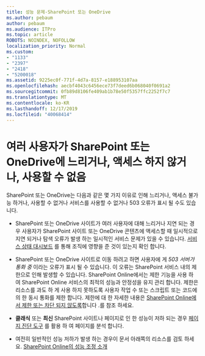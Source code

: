 ```yaml
---
title: 성능 문제-SharePoint 또는 OneDrive
ms.author: pebaum
author: pebaum
ms.audience: ITPro
ms.topic: article
ROBOTS: NOINDEX, NOFOLLOW
localization_priority: Normal
ms.custom:
- "1133"
- "2397"
- "2418"
- "5200018"
ms.assetid: 9225ec0f-771f-4d7a-8157-e188953107aa
ms.openlocfilehash: aecbf4043c6456ece73f7deed6b068040f0691a2
ms.sourcegitcommit: 0fb89d8106fe409ab1b78e50f5357ffc2252f7c7
ms.translationtype: MT
ms.contentlocale: ko-KR
ms.lasthandoff: 12/17/2019
ms.locfileid: "40068414"
---
```

# <a name="sharepoint-or-onedrive-slow-inaccessible-or-unavailable-for-multiple-users"></a>여러 사용자가 SharePoint 또는 OneDrive에 느리거나, 액세스 하지 않거나, 사용할 수 없음

SharePoint 또는 OneDrive는 다음과 같은 몇 가지 이유로 인해 느리거나, 액세스 불가능 하거나, 사용할 수 없거나 서비스를 사용할 수 없거나 503 오류가 표시 될 수도 있습니다.
  
- SharePoint 또는 OneDrive 사이트가 여러 사용자에 대해 느리거나 지연 되는 경우 사용자가 SharePoint 사이트 또는 OneDrive 콘텐츠에 액세스할 때 일시적으로 지연 되거나 탐색 오류가 발생 하는 일시적인 서비스 문제가 있을 수 있습니다. [서비스 상태 대시보드](https://admin.microsoft.com/AdminPortal/Home#/servicehealth) 를 통해 조직에 영향을 준 것이 있는지 확인 합니다.
  
- SharePoint 또는 OneDrive 사이트로 이동 하려고 하면 사용자에 게 *503 서버가 통화 중* 이라는 오류가 표시 될 수 있습니다. 이 오류는 SharePoint 서비스 내의 제한으로 인해 발생할 수 있습니다. SharePoint Online에서는 제한 기능을 사용 하 여 SharePoint Online 서비스의 최적의 성능과 안정성을 유지 관리 합니다. 제한은 리소스를 과도 하 게 사용 하지 못하도록 사용자 작업 수 또는 스크립트 또는 코드에의 한 동시 통화를 제한 합니다. 제한에 대 한 자세한 내용은 [SharePoint Online에서 제한 또는 차단 되지 않도록](https://docs.microsoft.com/sharepoint/dev/general-development/how-to-avoid-getting-throttled-or-blocked-in-sharepoint-online)합니다 .를 참조 하세요.

- **클래식** 또는 **최신** SharePoint 사이트나 페이지로 인 한 성능이 저하 되는 경우 [페이지 진단 도구](https://aka.ms/perftool) 를 활용 하 여 페이지를 분석 합니다.
  
- 여전히 일반적인 성능 저하가 발생 하는 경우이 문서 아래쪽의 리소스를 검토 하세요. [SharePoint Online의 성능 조정 소개](https://go.microsoft.com/fwlink/?linkid=2024334)
  